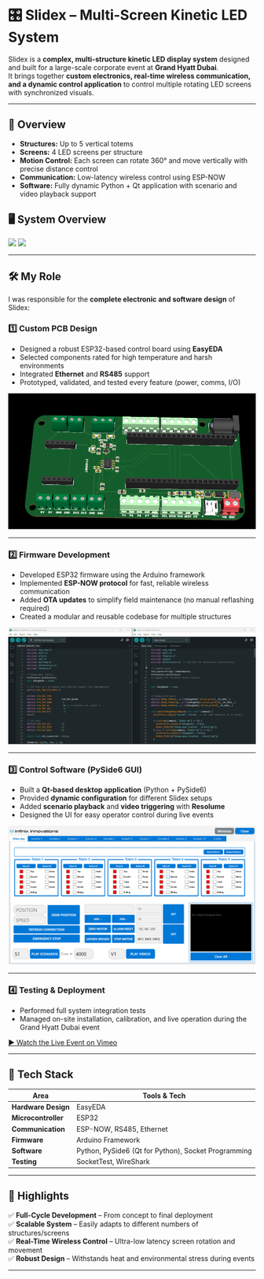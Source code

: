 # 🎛️ Slidex – Multi-Screen Kinetic LED System

Slidex is a **complex, multi-structure kinetic LED display system** designed and built for a large-scale corporate event at **Grand Hyatt Dubai**.  
It brings together **custom electronics, real-time wireless communication, and a dynamic control application** to control multiple rotating LED screens with synchronized visuals.

---

## 📖 Overview

- **Structures:** Up to 5 vertical totems  
- **Screens:** 4 LED screens per structure  
- **Motion Control:** Each screen can rotate 360° and move vertically with precise distance control  
- **Communication:** Low-latency wireless control using ESP-NOW  
- **Software:** Fully dynamic Python + Qt application with scenario and video playback support  

## 🖥️ System Overview
<img src="https://github.com/Mozetoo/Files/blob/main/brand-assets/Slidex/event-VEED%20(1).gif" />
<img src="https://github.com/Mozetoo/Files/blob/main/brand-assets/Slidex/Moses%20Sampson_s%20Video%20-%20Sep%2019%2C%202025-VEED.gif" />

  
---

## 🛠️ My Role

I was responsible for the **complete electronic and software design** of Slidex:

### 1️⃣ Custom PCB Design
- Designed a robust ESP32-based control board using **EasyEDA**
- Selected components rated for high temperature and harsh environments
- Integrated **Ethernet** and **RS485** support
- Prototyped, validated, and tested every feature (power, comms, I/O)

![PCB Design](https://github.com/Mozetoo/Files/blob/main/brand-assets/Slidex/2.png)

---

### 2️⃣ Firmware Development
- Developed ESP32 firmware using the Arduino framework
- Implemented **ESP-NOW protocol** for fast, reliable wireless communication
- Added **OTA updates** to simplify field maintenance (no manual reflashing required)
- Created a modular and reusable codebase for multiple structures

![Firmware Flow](https://github.com/Mozetoo/Files/blob/main/brand-assets/Slidex/firm.png)

---

### 3️⃣ Control Software (PySide6 GUI)
- Built a **Qt-based desktop application** (Python + PySide6)
- Provided **dynamic configuration** for different Slidex setups
- Added **scenario playback** and **video triggering** with **Resolume**
- Designed the UI for easy operator control during live events

![Control App Screenshot](https://github.com/Mozetoo/Files/blob/main/brand-assets/Slidex/4.png)

---

### 4️⃣ Testing & Deployment
- Performed full system integration tests
- Managed on-site installation, calibration, and live operation during the Grand Hyatt Dubai event

[▶ Watch the Live Event on Vimeo](https://vimeo.com/1120535269)


---

## 🧰 Tech Stack

| Area        | Tools & Tech |
|------------|-------------|
| **Hardware Design** | EasyEDA |
| **Microcontroller** | ESP32 |
| **Communication** | ESP-NOW, RS485, Ethernet |
| **Firmware** | Arduino Framework |
| **Software** | Python, PySide6 (Qt for Python), Socket Programming |
| **Testing** | SocketTest, WireShark |

---

## 🚀 Highlights

✅ **Full-Cycle Development** – From concept to final deployment  
✅ **Scalable System** – Easily adapts to different numbers of structures/screens  
✅ **Real-Time Wireless Control** – Ultra-low latency screen rotation and movement  
✅ **Robust Design** – Withstands heat and environmental stress during events  

  
  
---

